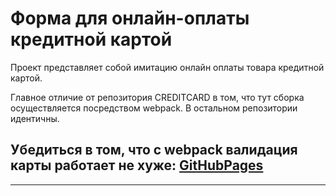 # Форма для онлайн-оплаты кредитной картой

Проект представляет собой имитацию онлайн оплаты товара кредитной картой.

Главное отличие от репозитория CREDITCARD в том, что тут сборка осуществляется посредством webpack.
В остальном репозитории идентичны.


## Убедиться в том, что с webpack валидация карты работает не хуже: [GitHubPages](https://339598u5uut.github.io/CARDWEBPACK/)


***
